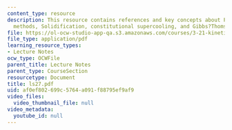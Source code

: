 ```yaml
---
content_type: resource
description: This resource contains references and key concepts about Perturbation
  methods, Solidification, constitutional supercooling, and Gibbs?Thomson effect.
file: https://ol-ocw-studio-app-qa.s3.amazonaws.com/courses/3-21-kinetic-processes-in-materials-spring-2006/af0ef802699c5764a091f88795ef9af9_ls27.pdf
file_type: application/pdf
learning_resource_types:
- Lecture Notes
ocw_type: OCWFile
parent_title: Lecture Notes
parent_type: CourseSection
resourcetype: Document
title: ls27.pdf
uid: af0ef802-699c-5764-a091-f88795ef9af9
video_files:
  video_thumbnail_file: null
video_metadata:
  youtube_id: null
---
```

